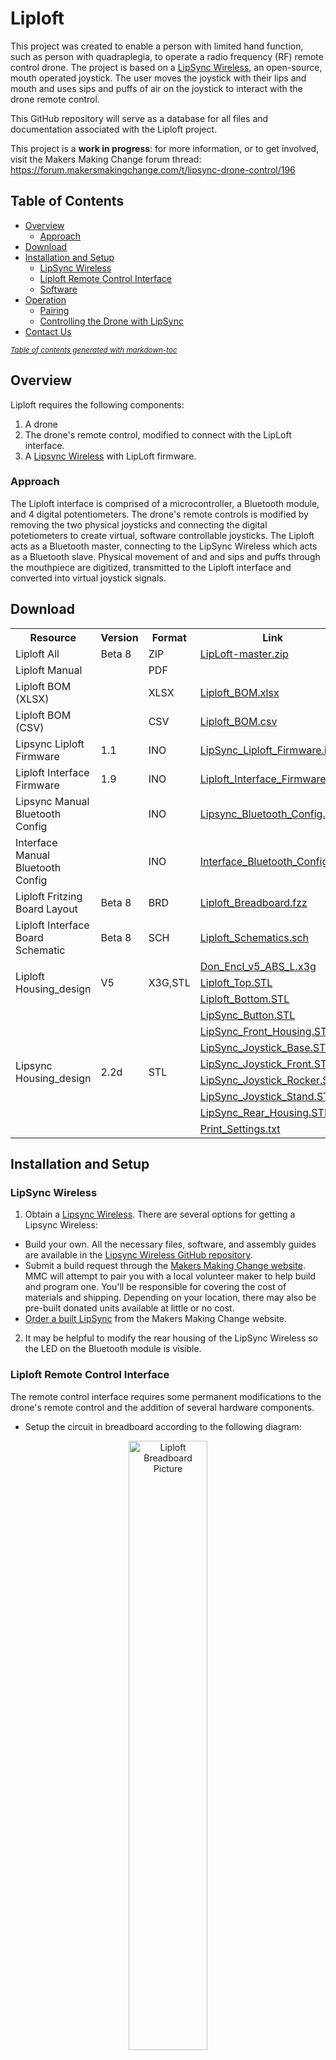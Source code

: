 # Liploft

This project was created to enable a person with limited hand function, such as person with quadraplegia, to operate a radio frequency (RF) remote control drone. The project is based on a [LipSync Wireless](https://github.com/makersmakingchange/LipSync-Wireless), an open-source, mouth operated joystick. The user moves the joystick with their lips and mouth and uses sips and puffs of air on the joystick to interact with the drone remote control.

This GitHub repository will serve as a database for all files and documentation associated with the Liploft project. 

This project is a **work in progress**: for more information, or to get involved, visit the Makers Making Change forum thread: https://forum.makersmakingchange.com/t/lipsync-drone-control/196

## Table of Contents
- [Overview](#overview)
  * [Approach](#approach)
- [Download](#download)
- [Installation and Setup](#installation-and-setup)
  * [LipSync Wireless](#lipsync-wireless)
  * [Liploft Remote Control Interface](#liploft-remote-control-interface)
  * [Software](#software)
- [Operation](#operation)
  * [Pairing](#pairing)
  * [Controlling the Drone with LipSync](#controlling-the-drone-with-lipsync)
- [Contact Us](#contact-us)

<small><i><a href='http://ecotrust-canada.github.io/markdown-toc/'>Table of contents generated with markdown-toc</a></i></small>
  
## Overview
Liploft requires the following components:

1. A drone
2. The drone's remote control, modified to connect with the LipLoft interface.
3. A [Lipsync Wireless](https://github.com/makersmakingchange/LipSync-Wireless) with LipLoft firmware.

### Approach
The Liploft interface is comprised of a microcontroller, a Bluetooth module, and 4 digital potentiometers. The drone's remote controls is modified by removing the two physical joysticks and connecting the digital potetiometers to create virtual, software controllable joysticks. The Liploft acts as a Bluetooth master, connecting to the LipSync Wireless which acts as a Bluetooth slave. Physical movement of and and sips and puffs through the mouthpiece are digitized, transmitted to the Liploft interface and converted into virtual joystick signals.


## Download

 <table style="width:100%">
  <tr>
    <th>Resource</th>
    <th>Version</th>
    <th>Format</th>
    <th>Link</th>
  </tr>
    <tr>
    <td>Liploft All</td>
    <td>Beta 8</td>
    <td>ZIP</td>
    <td><a href="https://github.com/makersmakingchange/LipLoft/archive/master.zip">LipLoft-master.zip</a></td>
  </tr>
  <tr>
    <td>Liploft Manual</td>
    <td></td>
    <td>PDF</td>
    <td></td>
  </tr>
  <tr>
    <td>Liploft BOM (XLSX)</td>
    <td></td>
    <td>XLSX</td>
    <td><a href="https://github.com/makersmakingchange/LipLoft/raw/master/LipLoft_BOM.xlsx">Liploft_BOM.xlsx</a></td>
  </tr>
  <tr>
    <td>Liploft BOM (CSV)</td>
    <td></td>
    <td>CSV</td>
    <td><a href="https://github.com/makersmakingchange/LipLoft/blob/master/LipLoft_BOM.csv" download target="_blank">Liploft_BOM.csv</a></td>
  </tr>
  <tr>
    <td>Lipsync Liploft Firmware</td>
    <td>1.1</td>
    <td>INO</td>
    <td><a href="https://github.com/makersmakingchange/Liploft/raw/master/Software/LipSync_Liploft_Firmware/LipSync_Liploft_Firmware.ino">LipSync_Liploft_Firmware.ino</a></td>
  </tr>
  <tr>
    <td>Liploft Interface Firmware</td>
    <td>1.9</td>
    <td>INO</td>
    <td><a href="https://github.com/makersmakingchange/Liploft/raw/master/Software/Liploft_Interface_Firmware/Liploft_Interface_Firmware.ino">Liploft_Interface_Firmware.ino</a></td>
  </tr>
  <tr>
    <td>Lipsync Manual Bluetooth Config</td>
    <td></td>
    <td>INO</td>
    <td><a href="https://github.com/makersmakingchange/Liploft/raw/master/Software/Liploft_Bluetooth_Config/Lipsync_Bluetooth_Config/Lipsync_Bluetooth_Config.ino">Lipsync_Bluetooth_Config.ino</a></td>
  </tr>
  <tr>
    <td>Interface Manual Bluetooth Config</td>
    <td></td>
    <td>INO</td>
    <td><a href="https://github.com/makersmakingchange/Liploft/raw/master/Software/Liploft_Bluetooth_Config/Interface_Bluetooth_Config/Interface_Bluetooth_Config.ino">Interface_Bluetooth_Config.ino</a></td>
  </tr>
  <tr>
    <td>Liploft Fritzing Board Layout</td>
    <td>Beta 8</td>
    <td>BRD</td>
    <td><a href="https://raw.githubusercontent.com/makersmakingchange/Liploft/master/Hardware/Electronics/Fritzing/Liploft_Breadboard.fzz">Liploft_Breadboard.fzz</a></td>
  </tr>
  <tr>
    <td>Liploft Interface Board Schematic</td>
    <td>Beta 8</td>
    <td>SCH</td>
    <td><a href="https://raw.githubusercontent.com/makersmakingchange/Liploft/master/Hardware/Electronics/Eagle/Liploft_Schematics.sch">Liploft_Schematics.sch</a></td>
  </tr>
  <tr>
    <td rowspan="3">Liploft Housing_design</td>
    <td rowspan="3">V5</td>
    <td rowspan="3">X3G,STL</td>
    <td><a href="https://raw.githubusercontent.com/makersmakingchange/Liploft/master/Hardware/Housing_design/LipSyncDrone/Don_Encl_v5_ABS_L.x3g">Don_Encl_v5_ABS_L.x3g</a></td>
  </tr>
   <tr>
  <td><a href="https://github.com/makersmakingchange/LipLoft/raw/master/Hardware/Housing_design/Liploft_Top.stl">Liploft_Top.STL</a></td>
  </tr>
 <tr>
  <td><a href="https://github.com/makersmakingchange/LipLoft/raw/master/Hardware/Housing_design/Liploft_Bottom.stl">Liploft_Bottom.STL</a></td>
</tr>
 
</tr>
  <tr>
    <td rowspan="8">Lipsync Housing_design</td>
    <td rowspan="8">2.2d</td>
    <td rowspan="8">STL</td>
    <td><a href="https://raw.githubusercontent.com/makersmakingchange/Liploft/master/Hardware/Housing_design/LipSync_Button.STL">LipSync_Button.STL</a></td>
  </tr>
  <tr>
  <td><a href="https://github.com/makersmakingchange/Liploft/raw/master/Hardware/Housing_design/LipSync_Front_Housing.STL">LipSync_Front_Housing.STL</a></td>
  </tr>
  <tr>
  <td><a href="https://github.com/makersmakingchange/Liploft/raw/master/Hardware/Housing_design/LipSync_Joystick_Base.STL">LipSync_Joystick_Base.STL</a></td>
</tr>
<tr>
  <td><a href="https://github.com/makersmakingchange/Liploft/raw/master/Hardware/Housing_design/LipSync_Joystick_Front.STL">LipSync_Joystick_Front.STL</a></td>
</tr>
<tr>
  <td><a href="https://github.com/makersmakingchange/Liploft/raw/master/Hardware/Housing_design/LipSync_Joystick_Rocker.STL">LipSync_Joystick_Rocker.STL</a></td>
</tr>
<tr>
    <td><a href="https://github.com/makersmakingchange/Liploft/raw/master/Hardware/Housing_design/LipSync_Joystick_Stand.STL">LipSync_Joystick_Stand.STL</a></td>
</tr>
 <tr>
  <td><a href="https://github.com/makersmakingchange/LipLoft/raw/master/Hardware/Housing_design/LipSync_Rear_Housing.stl">LipSync_Rear_Housing.STL</a></td>
</tr>
<tr>
  <td><a href="https://raw.githubusercontent.com/makersmakingchange/Liploft/master/Hardware/Housing_design/Print_Settings.txt">Print_Settings.txt</a></td>
</tr>
</table> 

## Installation and Setup


### LipSync Wireless
1. Obtain a [Lipsync Wireless](https://github.com/makersmakingchange/LipSync-Wireless). There are several options for getting a Lipsync Wireless:
 * Build your own. All the necessary files, software, and assembly guides are available in the [Lipsync Wireless GitHub repository](https://github.com/makersmakingchange/LipSync-Wireless). 
 * Submit a build request through the [Makers Making Change website](https://www.makersmakingchange.com/project/lipsyncwireless/). MMC will attempt to pair you with a local volunteer maker to help build and program one. You'll be responsible for covering the cost of materials and shipping. Depending on your location, there may also be pre-built donated units available at little or no cost.
 * [Order a built LipSync](https://www.makersmakingchange.com/order-built-lipsync/) from the Makers Making Change website.
 
 2. It may be helpful to modify the rear housing of the LipSync Wireless so the LED on the Bluetooth module is visible.

### Liploft Remote Control Interface
The remote control interface requires some permanent modifications to the drone's remote control and the addition of several hardware components.

* Setup the circuit in breadboard according to the following diagram:

<p align="center">
<img align="center" src="https://github.com/makersmakingchange/LipLoft/raw/master/Hardware/Electronics/Liploft_Breadboard_Picture.png" width="50%" height="50%" alt="Liploft Breadboard Picture"/>
</p>

* Setup the Bluetooth circuit in breadboard according to the following diagram:
  * Bluetooth module RTS pin to Bluetooth module CTS
  * Bluetooth module RX pin to Arduino TX pin 
  * Bluetooth module TX pin to Arduino RX pin 
  * Bluetooth module VCC pin to Arduino 5V pin 
  * Bluetooth module GND pin to Arduino GND pin 
  
  <p align="center">
<img align="center" src="https://github.com/makersmakingchange/LipLoft/raw/master/Hardware/Electronics/Liploft_Bluetooth_Connection.png" width="50%" height="50%" alt="Liploft Bluetooth Connection"/>
</p>


* Setup the rest of circuit in breadboard according to the following diagram:
  * MCP4261 IC1 pin 1 to Arduino pin 10
  * MCP4261 IC2 pin 1 to Arduino pin 9
  * MCP4261 IC3 pin 1 to Arduino pin 8
  * MCP4261 IC4 pin 1 to Arduino pin 7
  * Led pin to Arduino pin 5
  * MCP4261 IC1,IC2,IC3,IC4 pin 2 to Arduino pin SCK
  * MCP4261 IC1,IC2,IC3,IC4 pin 3 to Arduino pin MOSI
  * MCP4261 IC1,IC2,IC3,IC4 pin 4 to Arduino pin GND
  * MCP4261 IC1,IC2,IC3,IC4 pin 5 to Arduino pin GND
  * MCP4261 IC1,IC2,IC3,IC4 pin 6 to channels of transmiter (potemtiometer) and same MCP4261 pin 7
  * MCP4261 IC1,IC2,IC3,IC4 pin 7 to 5.6K resistor and Arduino pin 5V in pullup configuration 
  * MCP4261 IC1,IC2,IC3,IC4 pin 8 to Arduino pin 5V
  
   <p align="center">
<img align="center" src="https://github.com/makersmakingchange/LipLoft/raw/master/Hardware/Electronics/Liploft_Schematics.PNG" width="50%" height="70%" alt="Liploft Schematics"/>
</p>

* Setup the circuit for controller connection according to the following example:

<p align="center">
<img align="center" src="https://github.com/makersmakingchange/LipLoft/raw/master/Hardware/Electronics/Controller_Connection.jpeg" width="50%" height="50%" alt="Liploft Controller Connection Picture"/>
</p>

### Software
The Lipsync Wireless and Liploft interface require firmware.

*	Download the necessary files from the LipLoft GitHub repository.
  1. Visit LipLoft GitHub repository at https://github.com/makersmakingchange/LipLoft
  2. Click on “Clone or download” button” in green.
  3. Click on “Download Zip” to download the necessary file.
  4. Extract “LipLoft-master.zip” to the directory of your choice.
*	Download and install MCP4261 Arduino library 
  1. Visit MCP4261 library GitHub repository at https://github.com/dreamcat4/Mcp4261
  2. Click on “Clone or download” button” in green.
  3. Click on “Download Zip” to download the necessary file.
  4. Extract “Mcp4261-master.zip” to the directory of your choice.
  5. Rename “Mcp4261-master.zip” to “Mcp4261.zip”
  6. Open Arduino IDE
  7. Click on Sketch > Include Library > Add .zip Library
  8. Select “Mcp4261.zip”
 *	Upload Lipsync firmware 
  1. Connect the Lipsync Wireless to the computer using the USB cable.
  2. Verify and upload "LipSync_Liploft_Firmware.ino" to the Lipsync Wireless unit using Arduino IDE
  * Upload Liploft firmware
  1. Connect the Liploft interface to the computer using a USB cable.
  2. Verify and upload "Liploft_Interface_Firmware.ino" to the Liploft interface unit using Arduino IDE

  
## Operation

### Pairing
  1. Connect power to the LipSync Wireless by plugging in the USB cable to a power pack or other power source.
  2. Wait for 5 seconds. (You need to power the LipSync (Slave Bluetooth module) 5 seconds before the LipLoft unit (Master Bluetooth module) if you are connecting the LipSync to LipLoft for the first time.)
  3. Connect power to the LipLoft unit. The red LED on Bluetooth modules should start blinking faster and the green led on both Bluetooth modules should stay on to indicate connection is established between Lipsync and Liploft.
  
If the connection is not established, you can use code to manually configure the Bluetooth modules. The Bluetooth module in the Lipsync Wirelss can be reconfigured using "Lipsync_Bluetooth_Config.ino" code and the Bluetooth module in the Liploft interface unit can be reconfigured using "Interface_Bluetooth_Config.ino" code. You will need to upload both codes at the same time. The green led on both Bluetooth modules will stay on once the connection is established.

### Controlling the Drone with LipSync
* Arm the drone by puffing and sipping once (the LED on the Liploft Interface will turn on to indicate it is armed.)
* sip/puff controls the throttle
* LipSync joystick controls pitch and roll
* Gyro calibration is automated

 
## Contact Us

For technical questions, to get involved or share your LipSync experience we encourage you to visit the [forum thread](https://forum.makersmakingchange.com/t/lipsync-drone-control/196) for this project or contact info@makersmakingchange.com

